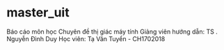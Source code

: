 # master_uit
Báo cáo môn học Chuyên đề thị giác máy tính
Giảng viên hướng dẫn: TS . Nguyễn Đình Duy
Học viên: Tạ Văn Tuyển - CH1702018
